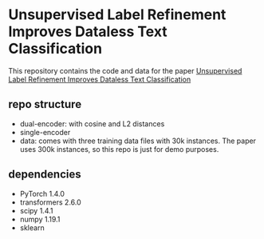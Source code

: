 # Unsupervised Label Refinement Improves Dataless Text Classification

This repository contains the code and data for the paper [Unsupervised Label Refinement Improves Dataless Text Classification]()

## repo structure
- dual-encoder: with cosine and L2 distances
- single-encoder
- data: comes with three training data files with 30k instances. The paper uses 300k instances, so this repo is just for demo purposes. 

## dependencies
- PyTorch 1.4.0
- transformers 2.6.0
- scipy 1.4.1
- numpy 1.19.1
- sklearn 
